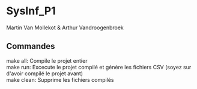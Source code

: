 # SysInf_P1
Martin Van Mollekot & Arthur Vandroogenbroek

## Commandes
make all: Compile le projet entier \
make run: Excecute le projet compilé et génère les fichiers CSV (soyez sur d'avoir compilé le projet avant) \
make clean: Supprime les fichiers compilés
